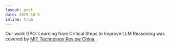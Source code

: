 ```yaml
---
layout: post
date: 2025-10-5
inline: true
---
```


Our work GPO: Learning from Critical Steps to Improve LLM Reasoning was covered by [MIT Technology Review China ](https://mp.weixin.qq.com/s/4wmqwyMJyfIfpZV8YvN70A).